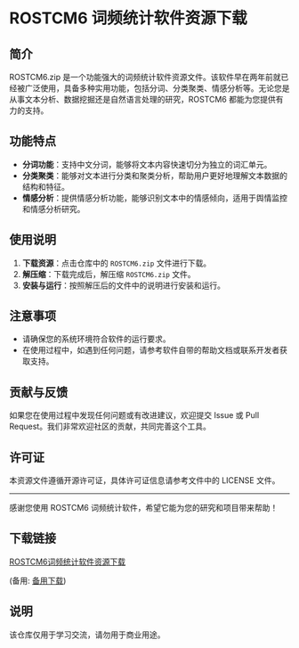 # ROSTCM6 词频统计软件资源下载

## 简介

ROSTCM6.zip 是一个功能强大的词频统计软件资源文件。该软件早在两年前就已经被广泛使用，具备多种实用功能，包括分词、分类聚类、情感分析等。无论您是从事文本分析、数据挖掘还是自然语言处理的研究，ROSTCM6 都能为您提供有力的支持。

## 功能特点

- **分词功能**：支持中文分词，能够将文本内容快速切分为独立的词汇单元。
- **分类聚类**：能够对文本进行分类和聚类分析，帮助用户更好地理解文本数据的结构和特征。
- **情感分析**：提供情感分析功能，能够识别文本中的情感倾向，适用于舆情监控和情感分析研究。

## 使用说明

1. **下载资源**：点击仓库中的 `ROSTCM6.zip` 文件进行下载。
2. **解压缩**：下载完成后，解压缩 `ROSTCM6.zip` 文件。
3. **安装与运行**：按照解压后的文件中的说明进行安装和运行。

## 注意事项

- 请确保您的系统环境符合软件的运行要求。
- 在使用过程中，如遇到任何问题，请参考软件自带的帮助文档或联系开发者获取支持。

## 贡献与反馈

如果您在使用过程中发现任何问题或有改进建议，欢迎提交 Issue 或 Pull Request。我们非常欢迎社区的贡献，共同完善这个工具。

## 许可证

本资源文件遵循开源许可证，具体许可证信息请参考文件中的 LICENSE 文件。

---

感谢您使用 ROSTCM6 词频统计软件，希望它能为您的研究和项目带来帮助！

## 下载链接
[ROSTCM6词频统计软件资源下载](https://pan.quark.cn/s/140bb76af75c) 

(备用: [备用下载](https://pan.baidu.com/s/1Xn6aF2dYExGFdbi5ppqhrw?pwd=1234))

## 说明

该仓库仅用于学习交流，请勿用于商业用途。
